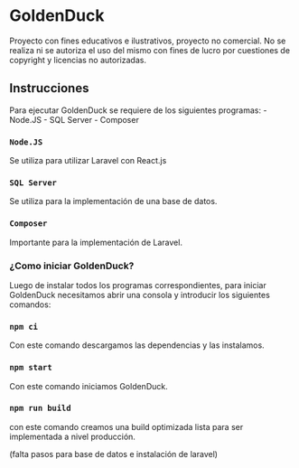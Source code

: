 # GoldenDuck
Proyecto con fines educativos e ilustrativos, proyecto no comercial. No se realiza ni se autoriza el uso del mismo con fines de lucro por cuestiones de copyright y licencias no autorizadas.

## Instrucciones
Para ejecutar GoldenDuck se requiere de los siguientes programas:
    - Node.JS
    - SQL Server
    - Composer

### `Node.JS`
Se utiliza para utilizar Laravel con React.js

### `SQL Server`
Se utiliza para la implementación de una base de datos.

### `Composer`
Importante para la implementación de Laravel.

### ¿Como iniciar GoldenDuck?
Luego de instalar todos los programas correspondientes, para iniciar GoldenDuck necesitamos abrir una consola y introducir los siguientes comandos:

### `npm ci`
Con este comando descargamos las dependencias y las instalamos.

### `npm start`
Con este comando iniciamos GoldenDuck.

### `npm run build`
con este comando creamos una build optimizada lista para ser implementada a nivel producción.


(falta pasos para base de datos e instalación de laravel)